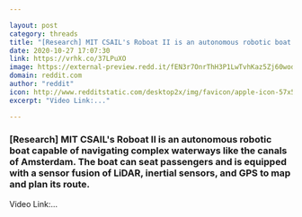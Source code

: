 ```yaml
---

layout: post
category: threads
title: "[Research] MIT CSAIL's Roboat II is an autonomous robotic boat capable of navigating complex waterways like the canals of Amsterdam. The boat can seat passengers and is equipped with a sensor fusion of LiDAR, inertial sensors, and GPS to map and plan its route."
date: 2020-10-27 17:07:30
link: https://vrhk.co/37LPuXO
image: https://external-preview.redd.it/fEN3r7OnrThH3P1LwTvhKaz5Zj60wodbFDVI2KJDS2s.jpg?width=480&height=251.308900524&auto=webp&crop=480:251.308900524,smart&s=4f5068acddf81248cdeb5e907a5d040d1cfe6c45
domain: reddit.com
author: "reddit"
icon: http://www.redditstatic.com/desktop2x/img/favicon/apple-icon-57x57.png
excerpt: "Video Link:..."

---
```


### [Research] MIT CSAIL's Roboat II is an autonomous robotic boat capable of navigating complex waterways like the canals of Amsterdam. The boat can seat passengers and is equipped with a sensor fusion of LiDAR, inertial sensors, and GPS to map and plan its route.

Video Link:...